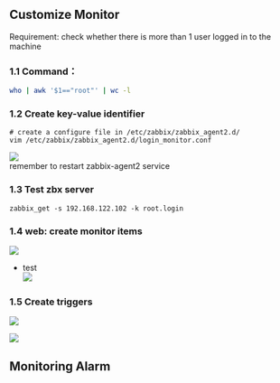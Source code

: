 ## Customize Monitor  
Requirement: check whether there is more than 1 user logged in to the machine
  
### 1.1 Command：  
```sh  
who | awk '$1=="root"' | wc -l
```
  
### 1.2 Create key-value identifier  
```  
# create a configure file in /etc/zabbix/zabbix_agent2.d/    
vim /etc/zabbix/zabbix_agent2.d/login_monitor.conf
```  
![](Pasted%20image%2020240601151024.png)  
remember to restart zabbix-agent2 service  
  
### 1.3 Test zbx server  
```  
zabbix_get -s 192.168.122.102 -k root.login
```  
  
### 1.4 web: create monitor items  
![](Pasted%20image%2020240601194636.png)  
  
- test  
![](Pasted%20image%2020240601195157.png)  
  
### 1.5 Create triggers  
![](Pasted%20image%2020240601201849.png)  
  
![](Pasted%20image%2020240601201925.png)  
  
## Monitoring Alarm  
